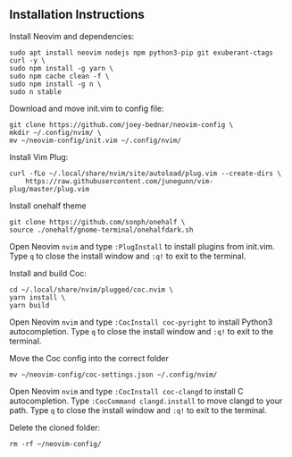 ## Installation Instructions

Install Neovim and dependencies: 
```
sudo apt install neovim nodejs npm python3-pip git exuberant-ctags curl -y \
sudo npm install -g yarn \
sudo npm cache clean -f \
sudo npm install -g n \
sudo n stable
```

Download and move init.vim to config file:
```
git clone https://github.com/joey-bednar/neovim-config \
mkdir ~/.config/nvim/ \
mv ~/neovim-config/init.vim ~/.config/nvim/
```

Install Vim Plug:
```
curl -fLo ~/.local/share/nvim/site/autoload/plug.vim --create-dirs \
    https://raw.githubusercontent.com/junegunn/vim-plug/master/plug.vim
```   

Install onehalf theme
```
git clone https://github.com/sonph/onehalf \
source ./onehalf/gnome-terminal/onehalfdark.sh
```

Open Neovim `nvim` and type `:PlugInstall` to install plugins from init.vim. Type `q` to close the install window and `:q!` to exit to the terminal.

Install and build Coc:
```
cd ~/.local/share/nvim/plugged/coc.nvim \
yarn install \
yarn build
```

Open Neovim `nvim` and type `:CocInstall coc-pyright` to install Python3 autocompletion. Type `q` to close the install window and `:q!` to exit to the terminal.

Move the Coc config into the correct folder
```
mv ~/neovim-config/coc-settings.json ~/.config/nvim/
```

Open Neovim `nvim` and type `:CocInstall coc-clangd` to install C autocompletion. Type `:CocCommand clangd.install` to move clangd to your path. Type `q` to close the install window and `:q!` to exit to the terminal.

Delete the cloned folder:
```
rm -rf ~/neovim-config/
```
